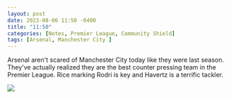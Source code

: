 ```yaml
---
layout: post
date: 2023-08-06 11:50 -0400
title: "11:50"
categories: [Notes, Premier League, Community Shield]
tags: [Arsenal, Manchester City ]
---
```


Arsenal aren't scared of Manchester City today like they were last season. They've actually realized they are the best counter pressing team in the Premier League. Rice marking Rodri is key and Havertz is a terrific tackler. 

![](https://i.imgur.com/7SItDMg.jpg)




